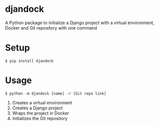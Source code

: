 # djandock

A Python package to initialize a Django project with a virtual environment, Docker and Git repository with one command

# Setup

```Shell
$ pip install djandock
```

# Usage

```Shell
$ python -m djandock [name] -r [Git repo link]
```

1. Creates a virtual environment
2. Creates a Django project
3. Wraps the project in Docker
4. Initializes the Git repository
